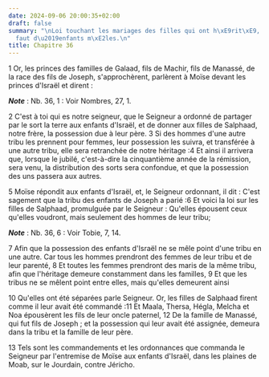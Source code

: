```yaml
---
date: 2024-09-06 20:00:35+02:00
draft: false
summary: "\nLoi touchant les mariages des filles qui ont h\xE9rit\xE9, \xE0 d\xE9\
  faut d\u2019enfants m\xE2les.\n"
title: Chapitre 36
---
```





1 Or, les princes des familles de Galaad, fils de Machir, fils de Manassé, de la race des fils de Joseph, s'approchèrent, parlèrent à Moïse devant les princes d'Israël et dirent :

***Note*** :  Nb. 36, 1 : Voir Nombres, 27, 1.

2 C'est à toi qui es notre seigneur, que le Seigneur a ordonné de partager par le sort la terre aux enfants d'Israël, et de donner aux filles de Salphaad, notre frère, la possession due à leur père. 3 Si des hommes d'une autre tribu les prennent pour femmes, leur possession les suivra, et transférée à une autre tribu, elle sera retranchée de notre héritage :4 Et ainsi il arrivera que, lorsque le jubilé, c'est-à-dire la cinquantième année de la rémission, sera venu, la distribution des sorts sera confondue, et que la possession des uns passera aux autres.


5 Moïse répondit aux enfants d'Israël, et, le Seigneur ordonnant, il dit : C'est sagement que la tribu des enfants de Joseph a parié :6 Et voici la loi sur les filles de Salphaad, promulguée par le Seigneur : Qu'elles épousent ceux qu'elles voudront, mais seulement des hommes de leur tribu;

***Note*** :  Nb. 36, 6 : Voir Tobie, 7, 14.

7 Afin que la possession des enfants d'Israël ne se mêle point d'une tribu en une autre. Car tous les hommes prendront des femmes de leur tribu et de leur parenté, 8 Et toutes les femmes prendront des maris de la même tribu, afin que l'héritage demeure constamment dans les familles, 9 Et que les tribus ne se mêlent point entre elles, mais qu'elles demeurent ainsi


10 Qu'elles ont été séparées parle Seigneur. Or, les filles de Salphaad firent comme il leur avait été commandé :11 Et Maala, Thersa, Hégla, Melcha et Noa épousèrent les fils de leur oncle paternel, 12 De la famille de Manassé, qui fut fils de Joseph ; et la possession qui leur avait été assignée, demeura dans la tribu et la famille de leur père.


13 Tels sont les commandements et les ordonnances que commanda le Seigneur par l'entremise de Moïse aux enfants d'Israël, dans les plaines de Moab, sur le Jourdain, contre Jéricho.
